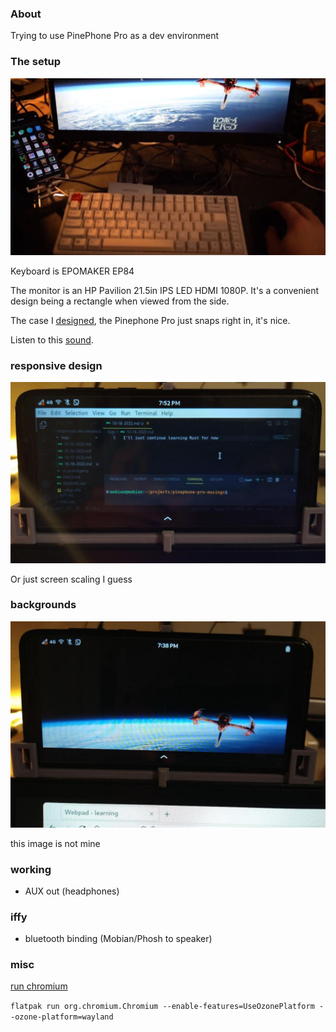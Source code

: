 ### About

Trying to use PinePhone Pro as a dev environment

### The setup

<img src="./setup2.JPG" width="800"/>

Keyboard is EPOMAKER EP84

The monitor is an HP Pavilion 21.5in IPS LED HDMI 1080P. It's a convenient design being a rectangle when viewed from the side.

The case I [designed](https://github.com/jdc-cunningham/crud-pinephone-app/blob/master/monitor-phone-as-webcam-stand/model-stl.stl), the Pinephone Pro just snaps right in, it's nice.

Listen to this [sound](https://youtu.be/oUS52Lfekdo?t=307).

### responsive design

<img src="./responsive-design.JPG"/>

Or just screen scaling I guess

### backgrounds

<img src="./cowboy-bebop-bg.JPG"/>

this image is not mine

### working
- AUX out (headphones)

### iffy

- bluetooth binding (Mobian/Phosh to speaker)


### misc

[run chromium](https://wiki.mobian-project.org/doku.php?id=chromium)

`flatpak run org.chromium.Chromium --enable-features=UseOzonePlatform --ozone-platform=wayland`


